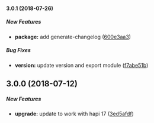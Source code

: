 #### 3.0.1 (2018-07-26)

##### New Features

* **package:**  add generate-changelog ([600e3aa3](https://github.com/lob/hapi-bookshelf-serializer/commit/600e3aa37ee6981d393474049f94c0c2d5789c51))

##### Bug Fixes

* **version:**  update version and export module ([f7abe51b](https://github.com/lob/hapi-bookshelf-serializer/commit/f7abe51bcfba1b11c7ffa962a8c93053d1f6eab5))

## 3.0.0 (2018-07-12)

##### New Features

* **upgrade:**  update to work with hapi 17 ([3ed5afdf](https://github.com/lob/hapi-bookshelf-serializer/commit/3ed5afdfcde2e14aab00f61b73b0dc57f8a79f6e))

